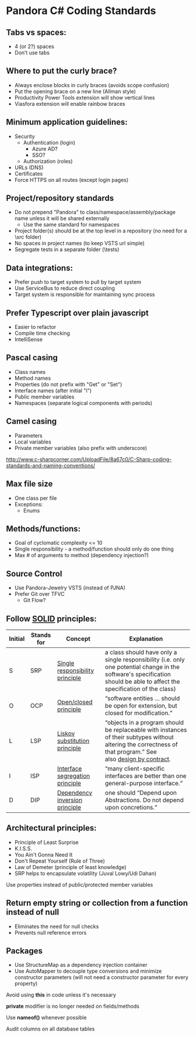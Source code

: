 # Pandora C# Coding Standards

## Tabs vs spaces:
* 4 (or 2?) spaces
* Don’t use tabs

## Where to put the curly brace?
* Always enclose blocks in curly braces (avoids scope confusion)
* Put the opening brace on a new line (Allman style)
* Productivity Power Tools extension will show vertical lines
* Viasfora extension will enable rainbow braces

## Minimum application guidelines:
* Security
  * Authentication (login)
    * Azure AD?
    * SSO?
  * Authorization (roles)
* URLs (DNS)
* Certificates
* Force HTTPS on all routes (except login pages)
	
## Project/repository standards
* Do not prepend "Pandora" to class/namespace/assembly/package name unless it will be shared externally
  * Use the same standard for namespaces
* Project folder(s) should be at the top level in a repository (no need for a \src folder)
* No spaces in project names (to keep VSTS url simple)
* Segregate tests in a separate folder (\tests)
	
## Data integrations:
* Prefer push to target system to pull by target system
* Use ServiceBus to reduce direct coupling
* Target system is responsible for maintaining sync process

## Prefer Typescript over plain javascript
* Easier to refactor
* Compile time checking
* IntelliSense

## Pascal casing
* Class names
* Method names
* Properties (do not prefix with "Get" or "Set")
* Interface names (after initial "I")
* Public member variables
* Namespaces (separate logical components with periods)

## Camel casing
* Parameters
* Local variables
* Private member variables (also prefix with underscore)

http://www.c-sharpcorner.com/UploadFile/8a67c0/C-Sharp-coding-standards-and-naming-conventions/

## Max file size
* One class per file
* Exceptions:
  * Enums

## Methods/functions:
* Goal of cyclomatic complexity <= 10
* Single responsibility - a method/function should only do one thing
* Max # of arguments to method (dependency injection?)

## Source Control
* Use Pandora-Jewelry VSTS (instead of PJNA)
* Prefer Git over TFVC
  * Git Flow?

## Follow [SOLID](https://en.wikipedia.org/wiki/SOLID_(object-oriented_design)) principles:
Initial | Stands for | Concept | Explanation
------- | ---------- | ------- | -----------
S | SRP | [Single responsibility principle](https://en.wikipedia.org/wiki/Single_responsibility_principle) | a class should have only a single responsibility (i.e. only one potential change in the software's specification should be able to affect the specification of the class)
O |	OCP | [Open/closed principle](https://en.wikipedia.org/wiki/Open/closed_principle) | “software entities … should be open for extension, but closed for modification.”
L | LSP | [Liskov substitution principle](https://en.wikipedia.org/wiki/Liskov_substitution_principle) | “objects in a program should be replaceable with instances of their subtypes without altering the correctness of that program.” See also [design by contract](https://en.wikipedia.org/wiki/Design_by_contract).
I |	ISP | [Interface segregation principle](https://en.wikipedia.org/wiki/Interface_segregation_principle) | “many client-specific interfaces are better than one general-purpose interface.”
D |	DIP | [Dependency inversion principle](https://en.wikipedia.org/wiki/Dependency_inversion_principle) | one should “Depend upon Abstractions. Do not depend upon concretions.”

## Architectural principles:
* Principle of Least Surprise
* K.I.S.S.
* You Ain't Gonna Need It
* Don't Repeat Yourself (Rule of Three)
* Law of Demeter (principle of least knowledge)
* SRP helps to encapsulate volatility (Juval Lowy/Udi Dahan)

Use properties instead of public/protected member variables

## Return empty string or collection from a function instead of null
* Eliminates the need for null checks
* Prevents null reference errors

## Packages
* Use StructureMap as a dependency injection container
* Use AutoMapper to decouple type conversions and minimize constructor parameters (will not need a constructor parameter for every property)

Avoid using **this** in code unless it's necessary

**private** modifier is no longer needed on fields/methods

Use **nameof()** whenever possible

Audit columns on all database tables
